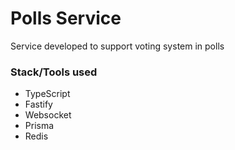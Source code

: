 # Polls Service
Service developed to support voting system in polls

### Stack/Tools used
- TypeScript
- Fastify
- Websocket
- Prisma
- Redis
